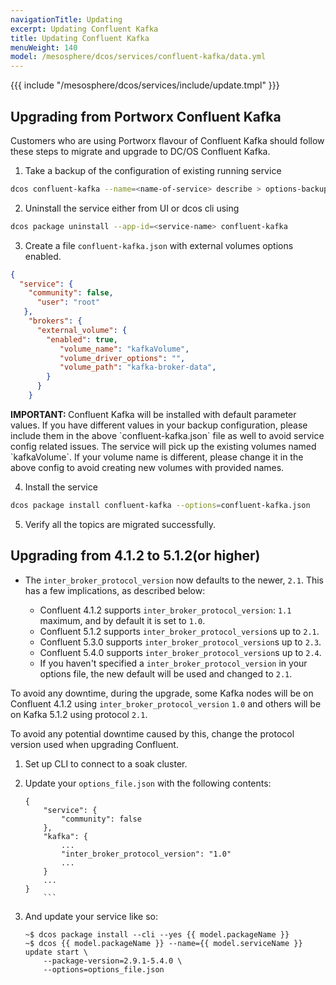 ```yaml
---
navigationTitle: Updating 
excerpt: Updating Confluent Kafka
title: Updating Confluent Kafka
menuWeight: 140
model: /mesosphere/dcos/services/confluent-kafka/data.yml
---
```


{{{ include "/mesosphere/dcos/services/include/update.tmpl" }}}

## Upgrading from Portworx Confluent Kafka
Customers who are using Portworx flavour of Confluent Kafka should follow these steps to migrate and upgrade to DC/OS Confluent Kafka.

1. Take a backup of the configuration of existing running service
```bash
dcos confluent-kafka --name=<name-of-service> describe > options-backup.json
```

2. Uninstall the service either from UI or dcos cli using
```bash
dcos package uninstall --app-id=<service-name> confluent-kafka
```

3. Create a file `confluent-kafka.json` with external volumes options enabled.
```json
{
  "service": {
    "community": false,
      "user": "root"
   },
    "brokers": {
      "external_volume": {
        "enabled": true,
           "volume_name": "kafkaVolume",
           "volume_driver_options": "",
           "volume_path": "kafka-broker-data",
        }
      }
    }
```
<p class="message--important"><strong>IMPORTANT: </strong>Confluent Kafka will be installed with default parameter values. If you have different values in your backup configuration, please include them in the above `confluent-kafka.json` file as well to avoid service config related issues. The service will pick up the existing volumes named `kafkaVolume`. If your volume name is different, please change it in the above config to avoid creating new volumes with provided names.</p>

4. Install the service
```bash
dcos package install confluent-kafka --options=confluent-kafka.json
```

5. Verify all the topics are migrated successfully. 


## Upgrading from 4.1.2 to 5.1.2(or higher)
  
* The `inter_broker_protocol_version` now defaults to the newer, `2.1`. This has a few implications, as described below:

  - Confluent 4.1.2 supports `inter_broker_protocol_version`: `1.1` maximum, and by default it is set to `1.0`.
  - Confluent 5.1.2 supports `inter_broker_protocol_version`s up to `2.1`. 
  - Confluent 5.3.0 supports `inter_broker_protocol_version`s up to `2.3`.
  - Confluent 5.4.0 supports `inter_broker_protocol_version`s up to `2.4`.
  - If you haven't specified a `inter_broker_protocol_version` in your options file, the new default will be used and changed to `2.1`.

To avoid any downtime, during the upgrade, some Kafka nodes will be on Confluent 4.1.2 using `inter_broker_protocol_version` `1.0` and others will be on Kafka 5.1.2 using protocol `2.1`.

To avoid any potential downtime caused by this, change the protocol version used when upgrading Confluent.

1. Set up CLI to connect to a soak cluster.
1. Update your `options_file.json` with the following contents:

	```
	{
		"service": {
			"community": false
		},
		"kafka": {
			...
			"inter_broker_protocol_version": "1.0"
			...
		}
		...
	}
		```

1. And update your service like so:

	```
	~$ dcos package install --cli --yes {{ model.packageName }}
	~$ dcos {{ model.packageName }} --name={{ model.serviceName }} update start \
		--package-version=2.9.1-5.4.0 \
		--options=options_file.json
	```

